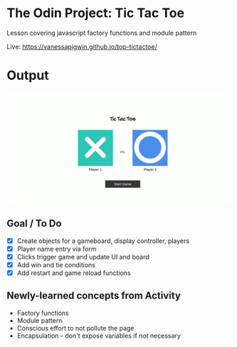# The Odin Project: Tic Tac Toe
Lesson covering javascript factory functions and module pattern

Live: https://vanessapigwin.github.io/top-tictactoe/

# Output
![Game Library](./static/screenshot.png)

## Goal / To Do
- [x] Create objects for a gameboard, display controller, players
- [x] Player name entry via form
- [x] Clicks trigger game and update UI and board
- [x] Add win and tie conditions
- [x] Add restart and game reload functions

## Newly-learned concepts from Activity
- Factory functions
- Module pattern
- Conscious effort to not pollute the page
- Encapsulation - don't expose variables if not necessary